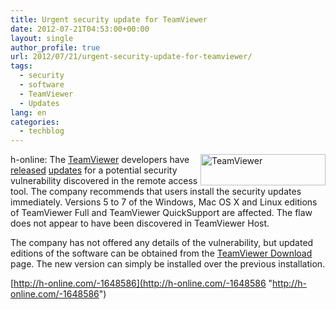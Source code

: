 ```yaml
---
title: Urgent security update for TeamViewer
date: 2012-07-21T04:53:00+00:00
layout: single
author_profile: true
url: 2012/07/21/urgent-security-update-for-teamviewer/
tags:
  - security
  - software
  - TeamViewer
  - Updates
lang: en
categories: 
  - techblog
---
```

<a href="http://lh4.ggpht.com/-pM-PmxKEuD8/UAouxTdkefI/AAAAAAAAGi8/IY8Ybk-qwU8/s1600-h/TeamViewer%25255B2%25255D.png" target="_blank"><img title="TeamViewer" border="0" alt="TeamViewer" align="right" src="http://lh5.ggpht.com/-RXnjmRI3_EY/UAouzQ81OtI/AAAAAAAAGjE/19sj7cfRNGA/TeamViewer_thumb.png?imgmax=800" width="200" height="50" /></a>h-online: The [TeamViewer](http://www.teamviewer.com/en/index.aspx) developers have [released](http://www.teamviewer.com/en/news/361-TeamViewer-security-updates-for-Windows-and-Mac-OS-released.aspx) [updates](http://www.teamviewer.com/en/news/362-TeamViewer-security-updates-for-Linux-released.aspx) for a potential security vulnerability discovered in the remote access tool. The company recommends that users install the security updates immediately. Versions 5 to 7 of the Windows, Mac OS X and Linux editions of TeamViewer Full and TeamViewer QuickSupport are affected. The flaw does not appear to have been discovered in TeamViewer Host. 

The company has not offered any details of the vulnerability, but updated editions of the software can be obtained from the [TeamViewer Download](http://www.teamviewer.com/en/download/index.aspx) page. The new version can simply be installed over the previous installation. 

[http://h-online.com/-1648586](http://h-online.com/-1648586 "http://h-online.com/-1648586")